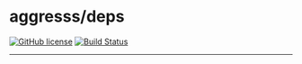 
# aggresss/deps

[![GitHub license](https://img.shields.io/github/license/aggresss/deps.svg)](https://github.com/aggresss/deps/blob/master/LICENSE)
[![Build Status](https://www.travis-ci.org/aggresss/deps.svg?branch=master)](https://www.travis-ci.org/aggresss/deps)

---


